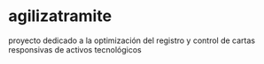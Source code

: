 # agilizatramite
proyecto dedicado a la optimización del registro y control de cartas responsivas de activos tecnológicos

